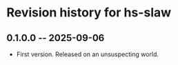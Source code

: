 # Revision history for hs-slaw

## 0.1.0.0 -- 2025-09-06

* First version.  Released on an unsuspecting world.

